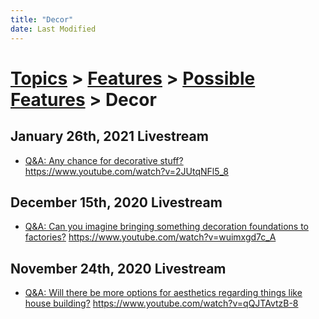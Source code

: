 ```yaml
---
title: "Decor"
date: Last Modified
---
```

# [Topics](../../../topics.md) > [Features](../../../topics/features.md) > [Possible Features](../../../topics/features/possible-features.md) > Decor

## January 26th, 2021 Livestream
* [Q&A: Any chance for decorative stuff?](../../../transcriptions/yt-2JUtqNFl5_8.md) https://www.youtube.com/watch?v=2JUtqNFl5_8

## December 15th, 2020 Livestream
* [Q&A: Can you imagine bringing something decoration foundations to factories?](../../../transcriptions/yt-wuimxgd7c_A.md) https://www.youtube.com/watch?v=wuimxgd7c_A

## November 24th, 2020 Livestream
* [Q&A: Will there be more options for aesthetics regarding things like house building?](../../../transcriptions/yt-qQJTAvtzB-8.md) https://www.youtube.com/watch?v=qQJTAvtzB-8
